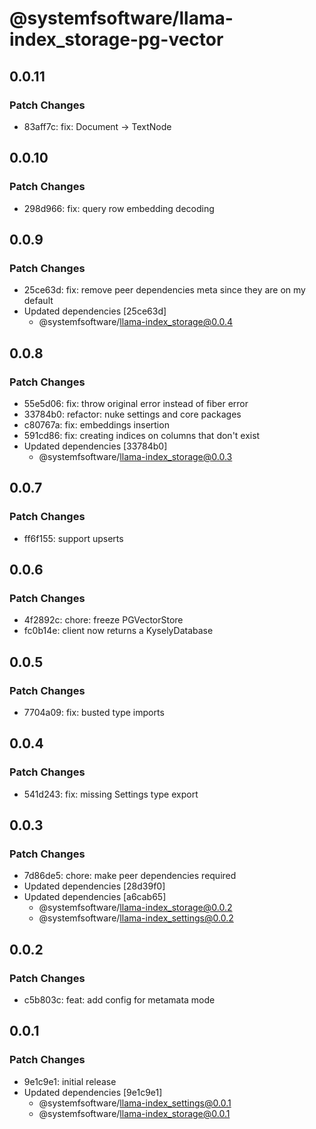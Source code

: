 # @systemfsoftware/llama-index_storage-pg-vector

## 0.0.11

### Patch Changes

- 83aff7c: fix: Document -> TextNode

## 0.0.10

### Patch Changes

- 298d966: fix: query row embedding decoding

## 0.0.9

### Patch Changes

- 25ce63d: fix: remove peer dependencies meta since they are on my default
- Updated dependencies [25ce63d]
  - @systemfsoftware/llama-index_storage@0.0.4

## 0.0.8

### Patch Changes

- 55e5d06: fix: throw original error instead of fiber error
- 33784b0: refactor: nuke settings and core packages
- c80767a: fix: embeddings insertion
- 591cd86: fix: creating indices on columns that don't exist
- Updated dependencies [33784b0]
  - @systemfsoftware/llama-index_storage@0.0.3

## 0.0.7

### Patch Changes

- ff6f155: support upserts

## 0.0.6

### Patch Changes

- 4f2892c: chore: freeze PGVectorStore
- fc0b14e: client now returns a KyselyDatabase

## 0.0.5

### Patch Changes

- 7704a09: fix: busted type imports

## 0.0.4

### Patch Changes

- 541d243: fix: missing Settings type export

## 0.0.3

### Patch Changes

- 7d86de5: chore: make peer dependencies required
- Updated dependencies [28d39f0]
- Updated dependencies [a6cab65]
  - @systemfsoftware/llama-index_storage@0.0.2
  - @systemfsoftware/llama-index_settings@0.0.2

## 0.0.2

### Patch Changes

- c5b803c: feat: add config for metamata mode

## 0.0.1

### Patch Changes

- 9e1c9e1: initial release
- Updated dependencies [9e1c9e1]
  - @systemfsoftware/llama-index_settings@0.0.1
  - @systemfsoftware/llama-index_storage@0.0.1
